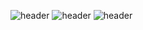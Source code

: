 ![header](https://capsule-render.vercel.app/api?type=waving&color=gradient&customColorList=0,2,2,5,30&height=300&section=header&text=Hey%20Everyone!&fontSize=90)
![header](https://capsule-render.vercel.app/api?type=slice&color=gradient&customColorList=0,2,2,5,30&height=300&section=header&text=Hey%20Everyone!&fontSize=90)
![header](https://capsule-render.vercel.app/api?type=rect&color=gradient&customColorList=0,2,2,5,30&height=300&section=header&text=Hey%20Everyone!&fontSize=90)
